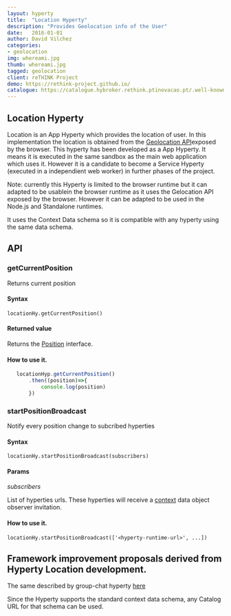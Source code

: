 ```yaml
---
layout: hyperty
title:  "Location Hyperty"
description: "Provides Geolocation info of the User"
date:   2016-01-01
author: David Vilchez
categories:
- geolocation
img: whereami.jpg
thumb: whereami.jpg
tagged: geolocation
client: reTHINK Project
demo: https://rethink-project.github.io/
catalogue: https://catalogue.hybroker.rethink.ptinovacao.pt/.well-known/hyperty/Location
---
```


Location Hyperty
------------------

Location is an App Hyperty which provides the location of user. In this implementation the location is obtained from the [Geolocation API](https://dev.w3.org/geo/api/spec-source.html)exposed by the browser.
This hyperty has been developed as a App Hyperty. It means it is executed in the same sandbox as the main web application which uses it. However it is a candidate to become a Service Hyperty (executed in a independient web worker) in further phases of the project.

Note: currently this Hyperty is limited to the browser runtime but it can adapted to be usablein the browser runtime as it uses the Gelocation API exposed by the browser. However it can be adapted to be used in the Node.js and Standalone runtimes.

It uses the Context Data schema so it is compatible with any hyperty using the same data schema.

## API

### getCurrentPosition

Returns current position

#### Syntax

   `locationHy.getCurrentPosition()`

#### Returned value

Returns the [Position](https://developer.mozilla.org/en-US/docs/Web/API/Position) interface.

#### How to use it.

```javascript
   locationHyp.getCurrentPosition()
       .then((position)=>{
           console.log(position)
       })
```

### startPositionBroadcast

Notify every position change to subcribed hyperties

#### Syntax

   `locationHy.startPositionBroadcast(subscribers)`

#### Params

*subscribers*

List of hyperties urls. These hyperties will receive a [context](https://github.com/reTHINK-project/dev-service-framework/blob/master/schemas/json-schema/data-objects/Context.json) data object observer invitation.

#### How to use it.

   `locationHy.startPositionBroadcast(['<hyperty-runtime-url>', ...])`

## Framework improvement proposals derived from Hyperty Location development.

The same described by group-chat hyperty [here](../group-chat/readme.md)


Since the Hyperty supports the standard context data schema, any Catalog URL for that schema can be used.
